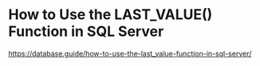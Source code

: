 ﻿# How to Use the LAST_VALUE() Function in SQL Server

https://database.guide/how-to-use-the-last_value-function-in-sql-server/